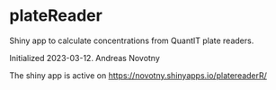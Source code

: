 # plateReader

Shiny app to calculate concentrations from QuantIT plate readers.

Initialized 2023-03-12. Andreas Novotny

The shiny app is active on https://novotny.shinyapps.io/platereaderR/
